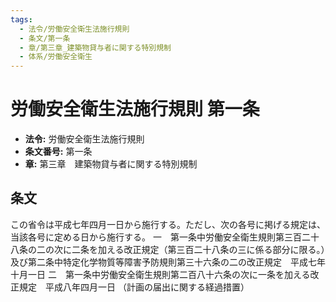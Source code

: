 ```yaml
---
tags:
  - 法令/労働安全衛生法施行規則
  - 条文/第一条
  - 章/第三章_建築物貸与者に関する特別規制
  - 体系/労働安全衛生
---
```

# 労働安全衛生法施行規則 第一条

- **法令:** 労働安全衛生法施行規則
- **条文番号:** 第一条
- **章:** 第三章　建築物貸与者に関する特別規制

## 条文
この省令は平成七年四月一日から施行する。ただし、次の各号に掲げる規定は、当該各号に定める日から施行する。
一　第一条中労働安全衛生規則第三百二十八条の二の次に二条を加える改正規定（第三百二十八条の三に係る部分に限る。）及び第二条中特定化学物質等障害予防規則第三十六条の二の改正規定　平成七年十月一日
二　第一条中労働安全衛生規則第二百八十六条の次に一条を加える改正規定　平成八年四月一日
（計画の届出に関する経過措置）

